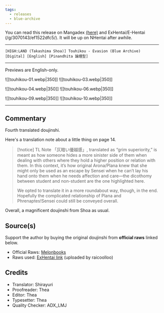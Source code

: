 ```yaml
---
tags:
  - releases
  - blue-archive
---
```

You can read this release on Mangadex [(here)](https://mangadex.org/title/0e4f01e2-3754-49d6-b536-243ae68cdda7/blue-archive-touhikou) and ExHentai/E-Hentai (/g/3070143/ef1522dfc5/). It will be up on NHentai after awhile.

---

`[HIGH:LAND (Takashima Shoa)] Touhikou - Evasion (Blue Archive) [Digital] [English] [Pinandhita 論理型]`

---

Previews are English-only.

![[touhikou-01.webp|350]] ![[touhikou-03.webp|350]]

![[touhikou-04.webp|350]] ![[touhikou-06.webp|350]]

![[touhikou-09.webp|350]] ![[touhikou-10.webp|350]]

---

## Commentary

Fourth translated doujinshi.

Here's a translation note about a little thing on page 14.

> [!notice] TL Note
> 「仄暗い優越感」, translated as “grim superiority,” is meant as how someone hides a more sinister side of them when dealing with others where they hold a higher position or relation with them. In this context, it’s how original Arona/Plana knew that she might only be used as an escape by Sensei when he can’t lay his hand onto them when he needs affection and care—the dicothomy between student and non-student are the one highlighted here.
> 
> We opted to translate it in a more roundabout way, though, in the end. Hopefully the complicated relationship of Plana and Phrenaptes!Sensei could still be conveyed overall.

Overall, a magnificent doujinshi from Shoa as usual.

## Source(s)

Support the author by buying the original doujinshi from **official raws** linked below.

- Official Raws: [Melonbooks](https://www.melonbooks.co.jp/detail/detail.php?product_id=2491588)
- Raws used: [ExHentai link](https://exhentai.org/g/3019976/ba779283e9/) (uploaded by raicoolloo)

## Credits

- Translator: Shirayuri
- Proofreader: Thea
- Editor: Thea
- Typesetter: Thea
- Quality Checker: ADX_LMJ